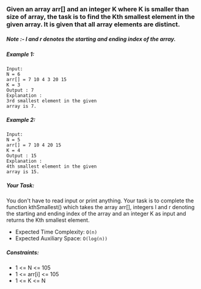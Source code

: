 ### Given an array arr[] and an integer K where K is smaller than size of array, the task is to find the Kth smallest element in the given array. It is given that all array elements are distinct.

##### Note :-  l and r denotes the starting and ending index of the array.

##### Example 1:
```
Input:
N = 6
arr[] = 7 10 4 3 20 15
K = 3
Output : 7
Explanation :
3rd smallest element in the given 
array is 7.
```

##### Example 2:
```
Input:
N = 5
arr[] = 7 10 4 20 15
K = 4
Output : 15
Explanation :
4th smallest element in the given 
array is 15.
```

##### Your Task:
You don't have to read input or print anything. Your task is to complete the function kthSmallest() which takes the array arr[], integers l and r denoting the starting and ending index of the array and an integer K as input and returns the Kth smallest element.
 
 
- Expected Time Complexity: `O(n)`
- Expected Auxiliary Space: `O(log(n))`


##### Constraints:
- 1 <= N <= 105
- 1 <= arr[i] <= 105
- 1 <= K <= N